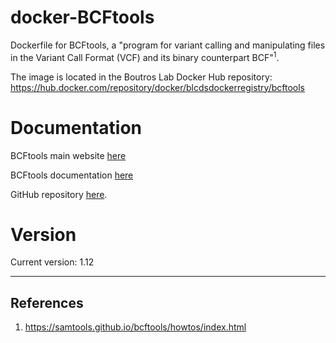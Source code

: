 # docker-BCFtools
Dockerfile for BCFtools, a "program for variant calling and manipulating files in the Variant Call Format (VCF) and its binary counterpart BCF"<sup>1</sup>.

The image is located in the Boutros Lab Docker Hub repository: https://hub.docker.com/repository/docker/blcdsdockerregistry/bcftools

# Documentation
BCFtools main website [here](https://samtools.github.io/bcftools/howtos/index.html)

BCFtools documentation [here](https://samtools.github.io/bcftools/bcftools.html)

GitHub repository [here](http://github.com/samtools/bcftools).

# Version
Current version: 1.12


---

## References

1. https://samtools.github.io/bcftools/howtos/index.html